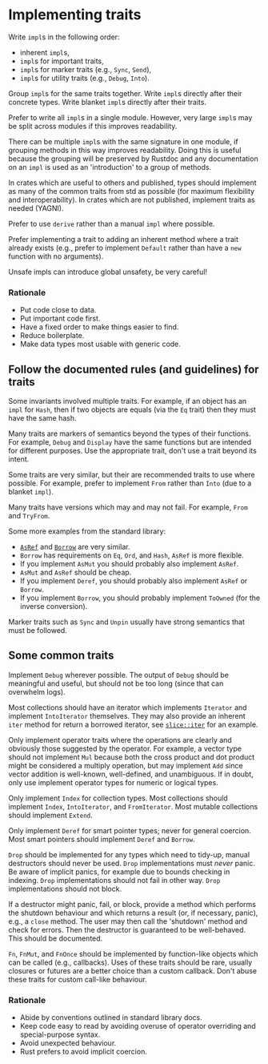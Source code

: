 # Implementing traits

Write `impl`s in the following order:

* inherent `impl`s,
* `impl`s for important traits,
* `impl`s for marker traits (e.g., `Sync`, `Send`),
* `impl`s for utility traits (e.g., `Debug`, `Into`).

Group `impl`s for the same traits together.
Write `impl`s directly after their concrete types.
Write blanket `impl`s directly after their traits.

Prefer to write all `impl`s in a single module.
However, very large `impl`s may be split across modules if this improves readability.

There can be multiple `impl`s with the same signature in one module, if grouping methods in this way improves readability.
Doing this is useful because the grouping will be preserved by Rustdoc and any documentation on an `impl` is used as an 'introduction' to a group of methods.

In crates which are useful to others and published, types should implement as many of the common traits from std as possible (for maximum flexibility and interoperability).
In crates which are not published, implement traits as needed (YAGNI).

Prefer to use `derive` rather than a manual `impl` where possible.

Prefer implementing a trait to adding an inherent method where a trait already exists (e.g., prefer to implement `Default` rather than have a `new` function with no arguments).

Unsafe impls can introduce global unsafety, be very careful!


### Rationale

* Put code close to data.
* Put important code first.
* Have a fixed order to make things easier to find.
* Reduce boilerplate.
* Make data types most usable with generic code.


## Follow the documented rules (and guidelines) for traits

Some invariants involved multiple traits.
For example, if an object has an `impl` for `Hash`, then if two objects are equals (via the `Eq` trait) then they must have the same hash.

Many traits are markers of semantics beyond the types of their functions.
For example, `Debug` and `Display` have the same functions but are intended for different purposes.
Use the appropriate trait, don't use a trait beyond its intent.

Some traits are very similar, but their are recommended traits to use where possible.
For example, prefer to implement `From` rather than `Into` (due to a blanket `impl`).

Many traits have versions which may and may not fail.
For example, `From` and `TryFrom`.

Some more examples from the standard library:

* [`AsRef`](https://doc.rust-lang.org/nightly/std/convert/trait.AsRef.html) and [`Borrow`](https://doc.rust-lang.org/nightly/std/borrow/trait.Borrow.html) are very similar.
* `Borrow` has requirements on `Eq`, `Ord`, and `Hash`, `AsRef` is more flexible.
* If you implement `AsMut` you should probably also implement `AsRef`.
* `AsMut` and `AsRef` should be cheap.
* If you implement `Deref`, you should probably also implement `AsRef` or `Borrow`.
* If you implement `Borrow`, you should probably implement `ToOwned` (for the inverse conversion).

Marker traits such as `Sync` and `Unpin` usually have strong semantics that must be followed.


## Some common traits

Implement `Debug` wherever possible.
The output of `Debug` should be meaningful and useful, but should not be too long (since that can overwhelm logs).

Most collections should have an iterator which implements `Iterator` and implement `IntoIterator` themselves.
They may also provide an inherent `iter` method for return a borrowed iterator, see [`slice::iter`](https://doc.rust-lang.org/std/primitive.slice.html#method.iter) for an example.

Only implement operator traits where the operations are clearly and obviously those suggested by the operator.
For example, a vector type should not implement `Mul` because both the cross product and dot product might be considered a multiply operation, but may implement `Add` since vector addition is well-known, well-defined, and unambiguous.
If in doubt, only use implement operator types for numeric or logical types.

Only implement `Index` for collection types.
Most collections should implement `Index`, `IntoIterator`, and `FromIterator`.
Most mutable collections should implement `Extend`.

Only implement `Deref` for smart pointer types; never for general coercion.
Most smart pointers should implement `Deref` and `Borrow`.

`Drop` should be implemented for any types which need to tidy-up, manual destructors should never be used.
`Drop` implementations must *never* panic.
Be aware of implicit panics, for example due to bounds checking in indexing.
`Drop` implementations should not fail in other way.
`Drop` implementations should not block.

If a destructor might panic, fail, or block, provide a method which performs the shutdown behaviour and which returns a result (or, if necessary, panic), e.g., a `close` method.
The user may then call the 'shutdown' method and check for errors.
Then the destructor is guaranteed to be well-behaved.
This should be documented.

`Fn`, `FnMut`, and `FnOnce` should be implemented by function-like objects which can be called (e.g., callbacks).
Uses of these traits should be rare, usually closures or futures are a better choice than a custom callback.
Don't abuse these traits for custom call-like behaviour.

### Rationale

* Abide by conventions outlined in standard library docs.
* Keep code easy to read by avoiding overuse of operator overriding and special-purpose syntax.
* Avoid unexpected behaviour.
* Rust prefers to avoid implicit coercion.
